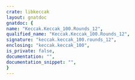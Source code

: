 ```yaml
---
crate: libkeccak
layout: gnatdoc
gnatdoc: {
name: "Keccak.Keccak_100.Rounds_12",
qualified_name: "Keccak.Keccak_100.Rounds_12",
signature: "keccak.keccak_100.rounds_12",
enclosing: "keccak.keccak_100",
is_private: false,
documentation: "",
documentation_snippet: "",
}
---
```

